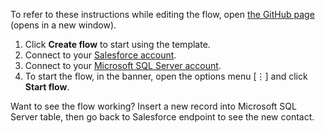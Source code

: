 To refer to these instructions while editing the flow, open [the GitHub page](https://github.com/ot4i/app-connect-templates/blob/master/resources/markdown/Sync%20Contacts%20from%20MsSQL%20to%20Salesforce_instructions.md) (opens in a new window).

1. Click **Create flow** to start using the template.
2. Connect to your [Salesforce account](https://ibm.biz/ach2salesforce).
3. Connect to your [Microsoft SQL Server account](https://ibm.biz/acmssqlserver).
4. To start the flow, in the banner, open the options menu [⋮] and click **Start flow**.

Want to see the flow working? Insert a new record into Microsoft SQL Server table, then go back to Salesforce endpoint to see the new contact.

